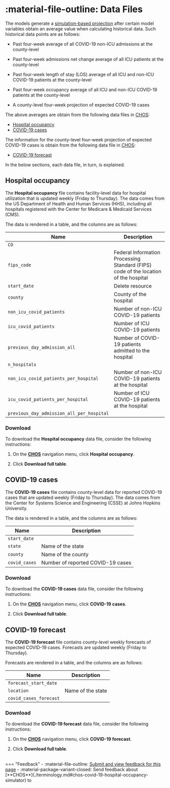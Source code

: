 # :material-file-outline: Data Files 



The models generate a [simulation-based projection](./terminology.md#simulation-based-projection) after certain model variables obtain an average value when calculating historical data. Such historical data points are as follows: 


- Past four-week average of all COVID-19 non-ICU admissions at the county-level 

- Past four-week admissions net change average of all  ICU patients at the county-level

- Past four-week length of stay (LOS) average of all ICU and non-ICU COVID-19 patients at the county-level 

- Past four-week occupancy average of all ICU and non-ICU COVID-19 patients at the county-level 

- A county-level four-week projection of expected COVID-19 cases


The above averages are obtain from the following data files in [CHOS](./terminology.md#chos): 

- [Hospital occupancy](#hospital-occupancy) 
- [COVID-19 cases](#covid-19-cases)

The information for the county-level four-week projection of expected COVID-19 cases is obtain from the following data file in [CHOS](./terminology.md#chos): 

- [COVID-19 forecast](#covid-19-forecast)


In the below sections, each data file, in turn, is explained. 
## Hospital occupancy 

The **Hospital occupancy** file contains facility-level data for hospital utilization that is updated weekly (Friday to Thursday). The data comes from the US Department of Health and Human Services (HHS), including all hospitals registered with the Center for Medicare & Medicaid Services (CMS).

The data is rendered in a table, and the columns are as follows: 


| Name      | Description                          |
| ----------- | ------------------------------------ |
| `CO`      |       |
| `fips_code`     | Federal Information Processing Standard (FIPS) code of the location of the hospital |
| `start_date`    |   Delete resource |
| `county`      |   County of the hospital  |
| `non_icu_covid_patients`     | Number of non-ICU COVID-19 patients  |
| `icu_covid_patients`    |     Number of ICU COVID-19 patients |
| `previous_day_admission_all`    |  Number of COVID-19 patients admitted to the hospital  |
| `n_hospitals`    |    |
| `non_icu_covid_patients_per_hospital`    |  Number of non-ICU COVID-19 patients at the hospital |
| `icu_covid_patients_per_hospital`    |  Number of ICU COVID-19 patients at the hospital  |
| `previous_day_admission_all_per_hospital`    |    |


### Download 

To download the **Hospital occupancy** data file, consider the following instructions: 

1. On the [**CHOS**](./terminology.md#chos) navigation menu, click **Hospital occupancy**. 

2. Click **Download full table**. 


## COVID-19 cases 

The **COVID-19 cases** file contains county-level data for reported COVID-19 cases that are updated weekly (Friday to Thursday). The data comes from the Center for Systems Science and Engineering (CSSE) at Johns Hopkins University.

The data is rendered in a table, and the columns are as follows: 


| Name      | Description                          |
| ----------- | ------------------------------------ |
| `start_date`      |       |
| `state`     | Name of the state   |
| `county`    |   Name of the county  |
| `covid_cases`      |   Number of reported COVID-19 cases   |

### Download 

To download the **COVID-19 cases** data file, consider the following instructions: 

1. On the [**CHOS**](./terminology.md#chos) navigation menu, click **COVID-19 cases**. 

2. Click **Download full table**. 

## COVID-19 forecast

The **COVID-19 forecast** file contains county-level weekly forecasts of expected COVID-19 cases. Forecasts are updated weekly (Friday to Thursday). 

Forecasts are rendered in a table, and the columns are as follows: 

| Name      | Description                          |
| ----------- | ------------------------------------ |
| `forecast_start_date`      |       |
| `location`     | Name of the state   |
| `covid_cases_forecast`    |     |

### Download 

To download the **COVID-19 forecast** data file, consider the following instructions: 

1. On the [**CHOS**](./terminology.md#chos) navigation menu, click **COVID-19 forecast**. 

2. Click **Download full table**. 

<br>
=== "Feedback"
    - :material-file-outline: <a href="https://github.com/h2oai/h2o-health/issues/new?assignees=5675sp&labels=chos%2Fdocumentation&template=chos_documentation_feedback.md&title=%5BCHOS+DOCS%5D" target="_blank">Submit and view feedback for this page</a>
    - :material-package-variant-closed: Send feedback about [**CHOS**](./terminology.md#chos-covid-19-hospital-occupancy-simulator) to <niki.athanasiadou@h2o.ai>
